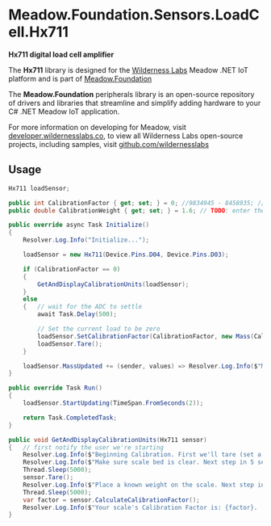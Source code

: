 # Meadow.Foundation.Sensors.LoadCell.Hx711

**Hx711 digital load cell amplifier**

The **Hx711** library is designed for the [Wilderness Labs](www.wildernesslabs.co) Meadow .NET IoT platform and is part of [Meadow.Foundation](https://developer.wildernesslabs.co/Meadow/Meadow.Foundation/)

The **Meadow.Foundation** peripherals library is an open-source repository of drivers and libraries that streamline and simplify adding hardware to your C# .NET Meadow IoT application.

For more information on developing for Meadow, visit [developer.wildernesslabs.co](http://developer.wildernesslabs.co/), to view all Wilderness Labs open-source projects, including samples, visit [github.com/wildernesslabs](https://github.com/wildernesslabs/)

## Usage

```csharp
Hx711 loadSensor;

public int CalibrationFactor { get; set; } = 0; //9834945 - 8458935; // TODO: change this based on your scale (using the method provided below)
public double CalibrationWeight { get; set; } = 1.6; // TODO: enter the known-weight (in units below) you used in calibration

public override async Task Initialize()
{
    Resolver.Log.Info("Initialize...");

    loadSensor = new Hx711(Device.Pins.D04, Device.Pins.D03);

    if (CalibrationFactor == 0)
    {
        GetAndDisplayCalibrationUnits(loadSensor);
    }
    else
    {   // wait for the ADC to settle
        await Task.Delay(500);

        // Set the current load to be zero
        loadSensor.SetCalibrationFactor(CalibrationFactor, new Mass(CalibrationWeight, Mass.UnitType.Grams));
        loadSensor.Tare();
    }

    loadSensor.MassUpdated += (sender, values) => Resolver.Log.Info($"Mass is now returned {values.New.Grams:N2}g");
}

public override Task Run()
{
    loadSensor.StartUpdating(TimeSpan.FromSeconds(2));

    return Task.CompletedTask;
}

public void GetAndDisplayCalibrationUnits(Hx711 sensor)
{   // first notify the user we're starting
    Resolver.Log.Info($"Beginning Calibration. First we'll tare (set a zero).");
    Resolver.Log.Info($"Make sure scale bed is clear. Next step in 5 seconds...");
    Thread.Sleep(5000);
    sensor.Tare();
    Resolver.Log.Info($"Place a known weight on the scale. Next step in 5 seconds...");
    Thread.Sleep(5000);
    var factor = sensor.CalculateCalibrationFactor();
    Resolver.Log.Info($"Your scale's Calibration Factor is: {factor}.  Enter this into the code for future use.");
}

```
